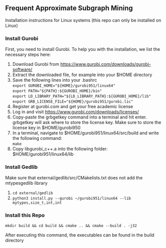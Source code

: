 ## Frequent Approximate Subgraph Mining
Installation instructions for Linux systems (this repo can only be installed on Linux)

### Install Gurobi
First, you need to install Gurobi. To help you with the installation, we list the necessary steps here:

1. Download Gurobi from https://www.gurobi.com/downloads/gurobi-software/
2. Extract the downloaded file, for example into your $HOME directory
3. Save the following lines into your .bashrc  
`export GUROBI_HOME="${HOME}/gurobi951/linux64"`  
`export PATH="${PATH}:${GUROBI_HOME}/bin"`  
`export LD_LIBRARY_PATH="${LD_LIBRARY_PATH}:${GUROBI_HOME}/lib"`  
`export GRB_LICENSE_FILE="${HOME}/gurobi951/gurobi.lic"`  
4. Register at gurobi.com and get your free academic license
5. Log in and visit https://www.gurobi.com/downloads/licenses/
6. Copy-paste the grbgetkey command into a terminal and hit enter.  
grbgetkey will ask where to store the license key. Make sure to store the license key in $HOME/gurobi950
7. In a terminal, navigate to $HOME/gurobi951/linux64/src/build and write the following command:  
`make`
8. Copy libgurobi_c++.a into the following folder: $HOME/gurobi951/linux64/lib

### Install Gedlib
Make sure that external/gedlib/src/CMakelists.txt does not add the
mtypesgedlib library
1. `cd external/gedlib`
2. `python3 install.py --gurobi ~/gurobi951/linux64 --lib mytypes,size_t,int,int`

### Install this Repo

`mkdir build && cd build && cmake .. && cmake --build . -j32`  

After executing this command, the executables can be found in the build directory
